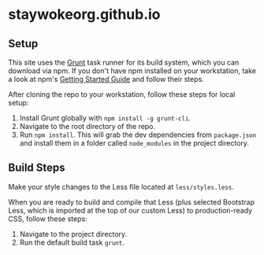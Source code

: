# staywokeorg.github.io

## Setup

This site uses the [Grunt](http://gruntjs.com/) task runner for its build system, which you can download via npm. If you don't have npm installed on your workstation, take a look at npm's [Getting Started Guide](https://docs.npmjs.com/getting-started) and follow their steps.

After cloning the repo to your workstation, follow these steps for local setup:

1. Install Grunt globally with `npm install -g grunt-cli`.
2. Navigate to the root directory of the repo.
3. Run `npm install`. This will grab the dev dependencies from `package.json` and install them in a folder called `node_modules` in the project directory.

## Build Steps

Make your style changes to the Less file located at `less/styles.less`. 

When you are ready to build and compile that Less (plus selected Bootstrap Less, which is imported at the top of our custom Less) to production-ready CSS, follow these steps:

1. Navigate to the project directory.
2. Run the default build task `grunt`.

